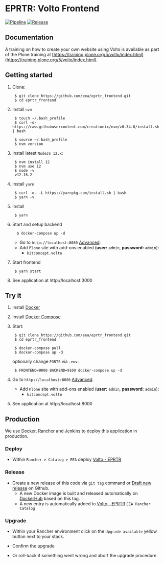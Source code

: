 # EPRTR: Volto Frontend

[![Pipeline](https://ci.eionet.europa.eu/buildStatus/icon?job=volto%2Feprtr_frontend%2Fmaster&subject=pipeline)](https://ci.eionet.europa.eu/view/Github/job/volto/job/eprtr_frontend/job/master/display/redirect)
[![Release](https://img.shields.io/github/v/release/eea/eprtr_frontend?sort=semver)](https://github.com/eea/eprtr_frontend/releases)

## Documentation

A training on how to create your own website using Volto is available as part of the Plone training at [https://training.plone.org/5/volto/index.html](https://training.plone.org/5/volto/index.html).


## Getting started

1. Clone:

        $ git clone https://github.com/eea/eprtr_frontend.git
        $ cd eprtr_frontend

1. Install `nvm`

        $ touch ~/.bash_profile
        $ curl -o- https://raw.githubusercontent.com/creationix/nvm/v0.34.0/install.sh | bash

        $ source ~/.bash_profile
        $ nvm version

1. Install latest `NodeJS 12.x`:

        $ nvm install 12
        $ nvm use 12
        $ node -v
        v12.16.2

1. Install `yarn`

        $ curl -o- -L https://yarnpkg.com/install.sh | bash
        $ yarn -v

1. Install

        $ yarn

1. Start and setup backend

         $ docker-compose up -d

   * Go to `http://localhost:8080` [Advanced](http://localhost:8080/@@plone-addsite?site_id=Plone&advanced=1):
   * Add `Plone` site with add-ons enabled (**user:** `admin`, **password:** `admin`):
     * `kitconcept.volto`

1. Start frontend

        $ yarn start

1. See application at http://localhost:3000

## Try it

1. Install [Docker](https://docs.docker.com/install/)
1. Install [Docker Compose](https://docs.docker.com/compose/install/)
1. Start:

        $ git clone https://github.com/eea/eprtr_frontend.git
        $ cd eprtr_frontend

        $ docker-compose pull
        $ docker-compose up -d

    optionally change `PORTS` via `.env`:

        $ FRONTEND=9000 BACKEND=9100 docker-compose up -d

1. Go to `http://localhost:8080` [Advanced](http://localhost:8080/@@plone-addsite?site_id=Plone&advanced=1):
   * Add `Plone` site with add-ons enabled (**user:** `admin`, **password:** `admin`):
     * `kitconcept.volto`

1. See application at http://localhost:8000


## Production

We use [Docker](https://www.docker.com/), [Rancher](https://rancher.com/) and [Jenkins](https://jenkins.io/) to deploy this application in production.

### Deploy

* Within `Rancher > Catalog > EEA` deploy [Volto - EPRTR](https://github.com/eea/eea.rancher.catalog/tree/master/templates/volto-eprtr)

### Release

* Create a new release of this code via `git tag` command or [Draft new release](https://github.com/eea/eprtr_frontend/releases/new) on Github.
  * A new Docker image is built and released automatically on [DockerHub](https://hub.docker.com/r/eeacms/eprtr_frontend) based on this tag.
  * A new entry is automatically added to [Volto - EPRTR](https://github.com/eea/eea.rancher.catalog/tree/master/templates/volto-eprtr) `EEA Rancher Catalog`

### Upgrade

* Within your Rancher environment click on the `Upgrade available` yellow button next to your stack.

* Confirm the upgrade

* Or roll-back if something went wrong and abort the upgrade procedure.
